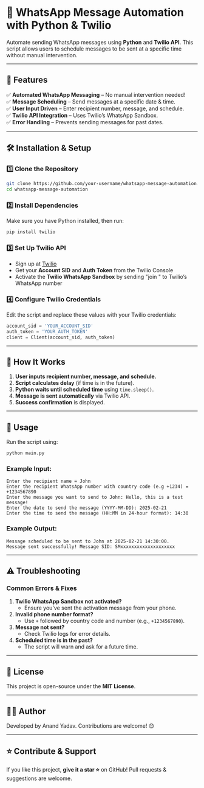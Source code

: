 
# 📩 WhatsApp Message Automation with Python & Twilio

Automate sending WhatsApp messages using **Python** and **Twilio API**. This script allows users to schedule messages to be sent at a specific time without manual intervention.

---

## 🚀 Features
✅ **Automated WhatsApp Messaging** – No manual intervention needed!  
✅ **Message Scheduling** – Send messages at a specific date & time.  
✅ **User Input Driven** – Enter recipient number, message, and schedule.  
✅ **Twilio API Integration** – Uses Twilio’s WhatsApp Sandbox.  
✅ **Error Handling** – Prevents sending messages for past dates.  

---

## 🛠️ Installation & Setup

### 1️⃣ **Clone the Repository**
```bash
git clone https://github.com/your-username/whatsapp-message-automation.git
cd whatsapp-message-automation
```

### 2️⃣ **Install Dependencies**
Make sure you have Python installed, then run:
```bash
pip install twilio
```

### 3️⃣ **Set Up Twilio API**
- Sign up at [Twilio](https://www.twilio.com/)
- Get your **Account SID** and **Auth Token** from the Twilio Console
- Activate the **Twilio WhatsApp Sandbox** by sending "join <sandbox-name>" to Twilio’s WhatsApp number

### 4️⃣ **Configure Twilio Credentials**
Edit the script and replace these values with your Twilio credentials:
```python
account_sid = 'YOUR_ACCOUNT_SID'
auth_token = 'YOUR_AUTH_TOKEN'
client = Client(account_sid, auth_token)
```

---

## 📜 How It Works
1. **User inputs recipient number, message, and schedule.**
2. **Script calculates delay** (if time is in the future).
3. **Python waits until scheduled time** using `time.sleep()`.
4. **Message is sent automatically** via Twilio API.
5. **Success confirmation** is displayed.

---

## 📌 Usage
Run the script using:
```bash
python main.py
```

### Example Input:
```
Enter the recipient name = John
Enter the recipient WhatsApp number with country code (e.g +1234) = +1234567890
Enter the message you want to send to John: Hello, this is a test message!
Enter the date to send the message (YYYY-MM-DD): 2025-02-21
Enter the time to send the message (HH:MM in 24-hour format): 14:30
```

### Example Output:
```
Message scheduled to be sent to John at 2025-02-21 14:30:00.
Message sent successfully! Message SID: SMxxxxxxxxxxxxxxxxxxxx
```

---

## ⚠️ Troubleshooting
### **Common Errors & Fixes**
1. **Twilio WhatsApp Sandbox not activated?**  
   - Ensure you’ve sent the activation message from your phone.
2. **Invalid phone number format?**  
   - Use `+` followed by country code and number (e.g., `+1234567890`).
3. **Message not sent?**  
   - Check Twilio logs for error details.
4. **Scheduled time is in the past?**  
   - The script will warn and ask for a future time.

---

## 📜 License
This project is open-source under the **MIT License**.

---

## 👨‍💻 Author
Developed by Anand Yadav. Contributions are welcome! 😊

---

## ⭐ Contribute & Support
If you like this project, **give it a star ⭐** on GitHub! Pull requests & suggestions are welcome.

